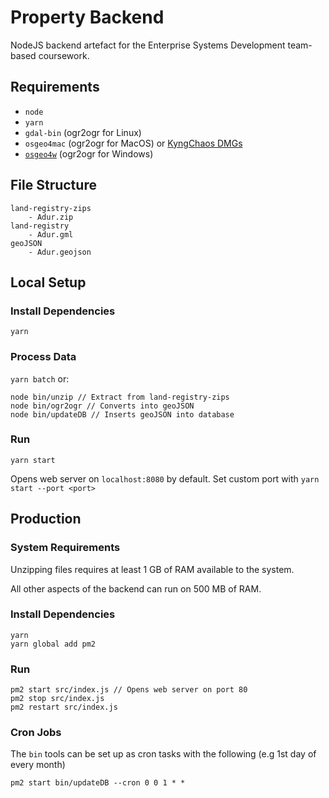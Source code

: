 # Property Backend

NodeJS backend artefact for the Enterprise Systems Development team-based coursework.

## Requirements

- `node`
- `yarn`
- `gdal-bin` (ogr2ogr for Linux)
- `osgeo4mac` (ogr2ogr for MacOS) or [KyngChaos DMGs](https://www.kyngchaos.com/software/frameworks/)
- [`osgeo4w`](https://trac.osgeo.org/osgeo4w/) (ogr2ogr for Windows)

## File Structure

```
land-registry-zips
    - Adur.zip
land-registry
    - Adur.gml
geoJSON
    - Adur.geojson
```

## Local Setup

### Install Dependencies

`yarn`

### Process Data

`yarn batch` or:

```
node bin/unzip // Extract from land-registry-zips
node bin/ogr2ogr // Converts into geoJSON
node bin/updateDB // Inserts geoJSON into database
```

### Run

`yarn start`

Opens web server on `localhost:8080` by default. Set custom port with `yarn start --port <port>`

## Production

### System Requirements

Unzipping files requires at least 1 GB of RAM available to the system.

All other aspects of the backend can run on 500 MB of RAM.

### Install Dependencies

```
yarn
yarn global add pm2
```

### Run

```
pm2 start src/index.js // Opens web server on port 80
pm2 stop src/index.js
pm2 restart src/index.js
```

### Cron Jobs

The `bin` tools can be set up as cron tasks with the following (e.g 1st day of every month)

```
pm2 start bin/updateDB --cron 0 0 1 * *
```
